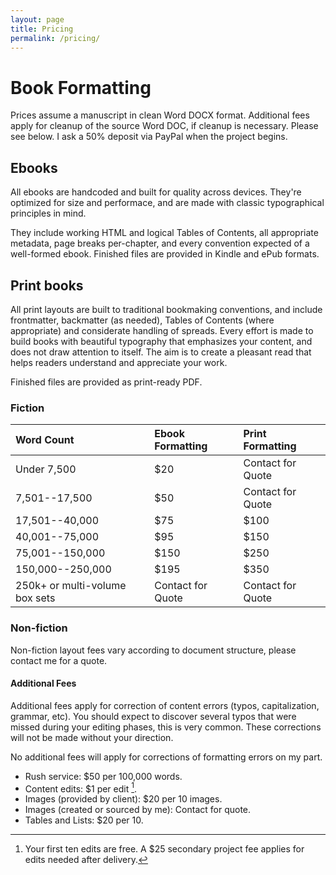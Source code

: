 ```yaml
---
layout: page
title: Pricing
permalink: /pricing/
---
```


# Book Formatting

Prices assume a manuscript in clean Word DOCX format. Additional fees apply for cleanup of the source Word DOC, if cleanup is necessary. Please see below. I ask a 50% deposit via PayPal when the project begins.

## Ebooks

All ebooks are handcoded and built for quality across devices. They're optimized for size and performace, and are made with classic typographical principles in mind.

They include working HTML and logical Tables of Contents, all appropriate metadata, page breaks per-chapter, and every convention expected of a well-formed ebook. Finished files are provided in Kindle and ePub formats.

## Print books

All print layouts are built to traditional bookmaking conventions, and include frontmatter, backmatter (as needed), Tables of Contents (where appropriate) and considerate handling of spreads. Every effort is made to build books with beautiful typography that emphasizes your content, and does not draw attention to itself. The aim is to create a pleasant read that helps readers understand and appreciate your work.

Finished files are provided as print-ready PDF.

### Fiction

| Word Count | Ebook Formatting | Print Formatting |
|:- |:-|:-|
| Under 7,500 | $20 | Contact for Quote |
| 7,501--17,500 | $50 | Contact for Quote |
| 17,501--40,000 | $75 | $100 |
| 40,001--75,000 | $95 | $150 |
| 75,001--150,000 | $150 | $250 |
| 150,000--250,000 | $195 | $350 |
| 250k+ or multi-volume box sets | Contact for Quote | Contact for Quote |

### Non-fiction

Non-fiction layout fees vary according to document structure, please contact me for a quote.

#### Additional Fees

Additional fees apply for correction of content errors (typos, capitalization, grammar, etc). You should expect to discover several typos that were missed during your editing phases, this is very common. These corrections will not be made without your direction.

No additional fees will apply for corrections of formatting errors on my part.

- Rush service: $50 per 100,000 words.
- Content edits: $1 per edit [^1]. 
- Images (provided by client): $20 per 10 images.
- Images (created or sourced by me): Contact for quote.
- Tables and Lists: $20 per 10.

[^1]: Your first ten edits are free. A $25 secondary project fee applies for edits needed after delivery.